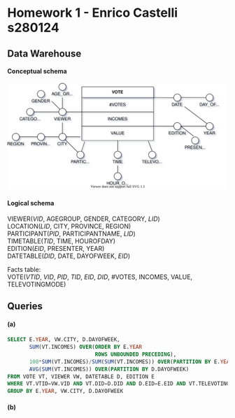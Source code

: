 # Homework 1 - Enrico Castelli s280124

## Data Warehouse

#### Conceptual schema

![conceptual](HW1/conceptual_schema.svg)

#### Logical schema

VIEWER(_VID_, AGEGROUP, GENDER, CATEGORY, _LID_)  
LOCATION(_LID_, CITY, PROVINCE, REGION)  
PARTICIPANT(_PID_, PARTICIPANTNAME, _LID_)  
TIMETABLE(_TID_, TIME, HOUROFDAY)  
EDITION(_EID_, PRESENTER, YEAR)  
DATETABLE(_DID_, DATE, DAYOFWEEK, _EID_)  

Facts table:  
VOTE(_VTID_, _VID_, _PID_, _TID_, _EID_, _DID_, #VOTES, INCOMES, VALUE, TELEVOTINGMODE)

## Queries

#### (a)

```sql
SELECT E.YEAR, VW.CITY, D.DAYOFWEEK,
       SUM(VT.INCOMES) OVER(ORDER BY E.YEAR
                            ROWS UNBOUNDED PRECEDING),
       100*SUM(VT.INCOMES)/SUM(SUM(VT.INCOMES)) OVER(PARTITION BY E.YEAR),
       AVG(SUM(VT.INCOMES)) OVER(PARTITION BY D.DAYOFWEEK)
FROM VOTE VT, VIEWER VW, DATETABLE D, EDITION E
WHERE VT.VTID=VW.VID AND VT.DID=D.DID AND D.EID=E.EID AND VT.TELEVOTINGMODE="Instagram"
GROUP BY E.YEAR, VW.CITY, D.DAYOFWEEK
```

#### (b)

